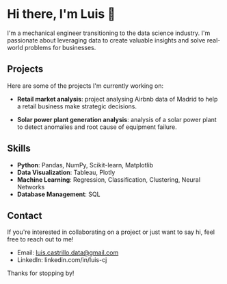 # Hi there, I'm Luis 👋

I'm a mechanical engineer transitioning to the data science industry. I'm passionate about leveraging data to create valuable insights and solve real-world problems for businesses.

## Projects

Here are some of the projects I'm currently working on:

- **Retail market analysis**: project analysing Airbnb data of Madrid to help a retail business make strategic decisions.

- **Solar power plant generation analysis**: analysis of a solar power plant to detect anomalies and root cause of equipment failure.

## Skills

- **Python**: Pandas, NumPy, Scikit-learn, Matplotlib
- **Data Visualization**: Tableau, Plotly
- **Machine Learning**: Regression, Classification, Clustering, Neural Networks
- **Database Management**: SQL

## Contact

If you're interested in collaborating on a project or just want to say hi, feel free to reach out to me!

- Email: luis.castrillo.data@gmail.com
- LinkedIn: linkedin.com/in/luis-cj

Thanks for stopping by!

<!--
**luis-cj/luis-cj** is a ✨ _special_ ✨ repository because its `README.md` (this file) appears on your GitHub profile.

Here are some ideas to get you started:

- 🔭 I’m currently working on ...
- 🌱 I’m currently learning ...
- 👯 I’m looking to collaborate on ...
- 🤔 I’m looking for help with ...
- 💬 Ask me about ...
- 📫 How to reach me: ...
- 😄 Pronouns: ...
- ⚡ Fun fact: ...
-->
